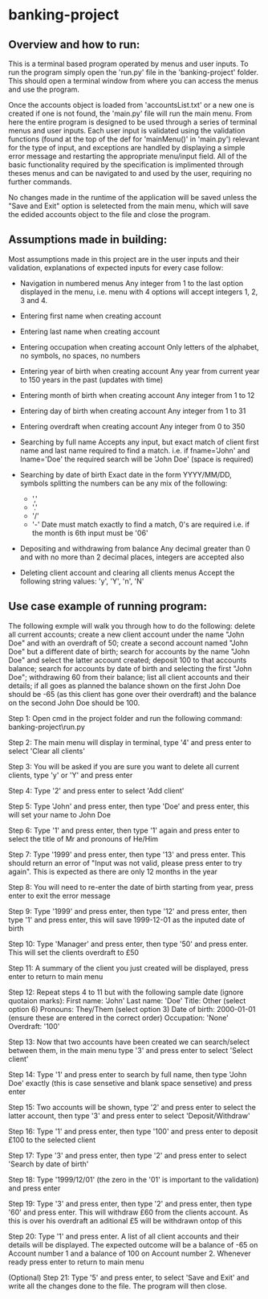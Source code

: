# banking-project

Overview and how to run:
------------------------
This is a terminal based program operated by menus and user inputs. To run the program simply open the 'run.py' file in the 'banking-project' folder. This should open a terminal window from where you can access the menus and use the program.

Once the accounts object is loaded from 'accountsList.txt' or a new one is created if one is not found, the 'main.py' file will run the main menu. From here the entire program is designed to be used through a series of terminal menus and user inputs. Each user input is validated using the validation functions (found at the top of the def for 'mainMenu()' in 'main.py') relevant for the type of input, and exceptions are handled by displaying a simple error message and restarting the appropriate menu/input field. All of the basic functionality required by the specification is implimented through theses menus and can be navigated to and used by the user, requiring no further commands. 

No changes made in the runtime of the application will be saved unless the "Save and Exit" option is seletected from the main menu, which will save the edided accounts object to the file and close the program.


Assumptions made in building:
-----------------------------
Most assumptions made in this project are in the user inputs and their validation, explanations of expected inputs for every case follow:

- Navigation in numbered menus
    Any integer from 1 to the last option displayed in the menu, i.e. menu with 4 options will accept integers 1, 2, 3 and 4.

- Entering first name when creating account
- Entering last name when creating account
- Entering occupation when creating account
    Only letters of the alphabet, no symbols, no spaces, no numbers

- Entering year of birth when creating account
    Any year from current year to 150 years in the past (updates with time)

- Entering month of birth when creating account
    Any integer from 1 to 12

- Entering day of birth when creating account
    Any integer from 1 to 31

- Entering overdraft when creating account
    Any integer from 0 to 350

- Searching by full name
    Accepts any input, but exact match of client first name and last name required to find a match. i.e. if fname='John' and lname='Doe' the required search will be 'John Doe' (space is required)

- Searching by date of birth
    Exact date in the form YYYY/MM/DD, symbols splitting the numbers can be any mix of the following:
    - ','
    - '.'
    - '/'
    - '-'
    Date must match exactly to find a match, 0's are required i.e. if the month is 6th input must be '06'

- Depositing and withdrawing from balance
    Any decimal greater than 0 and with no more than 2 decimal places, integers are accepted also

- Deleting client account and clearing all clients menus
    Accept the following string values: 'y', 'Y', 'n', 'N'


Use case example of running program:
------------------------------------
The following exmple will walk you through how to do the following: delete all current accounts; create a new client account under the name "John Doe" and with an overdraft of 50; create a second account named "John Doe" but a different date of birth; search for accounts by the name "John Doe" and select the latter account created; deposit 100 to that accounts balance; search for accounts by date of birth and selecting the first "John Doe"; withdrawing 60 from their balance; list all client accounts and their details; if all goes as planned the balance shown on the first John Doe should be -65 (as this client has gone over their overdraft) and the balance on the second John Doe should be 100.

Step 1: Open cmd in the project folder and run the following command: banking-project\run.py

Step 2: The main menu will display in terminal, type '4' and press enter to select 'Clear all clients'

Step 3: You will be asked if you are sure you want to delete all current clients, type 'y' or 'Y' and press enter

Step 4: Type '2' and press enter to select 'Add client'

Step 5: Type 'John' and press enter, then type 'Doe' and press enter, this will set your name to John Doe

Step 6: Type '1' and press enter, then type '1' again and press enter to select the title of Mr and pronouns of He/Him

Step 7: Type '1999' and press enter, then type '13' and press enter. This should return an error of "Input was not valid, please press enter to try again". This is expected as there are only 12 months in the year

Step 8: You will need to re-enter the date of birth starting from year, press enter to exit the error message

Step 9: Type '1999' and press enter, then type '12' and press enter, then type '1' and press enter, this will save 1999-12-01 as the inputed date of birth

Step 10: Type 'Manager' and press enter, then type '50' and press enter. This will set the clients overdraft to £50

Step 11: A summary of the client you just created will be displayed, press enter to return to main menu

Step 12: Repeat steps 4 to 11 but with the following sample date (ignore quotaion marks):
    First name: 'John'
    Last name: 'Doe'
    Title: Other (select option 6)
    Pronouns: They/Them (select option 3)
    Date of birth: 2000-01-01 (ensure these are entered in the correct order)
    Occupation: 'None'
    Overdraft: '100'

Step 13: Now that two accounts have been created we can search/select between them, in the main menu type '3' and press enter to select 'Select client'

Step 14: Type '1' and press enter to search by full name, then type 'John Doe' exactly (this is case sensetive and blank space sensetive) and press enter

Step 15: Two accounts will be shown, type '2' and press enter to select the latter account, then type '3' and press enter to select 'Deposit/Withdraw'

Step 16: Type '1' and press enter, then type '100' and press enter to deposit £100 to the selected client

Step 17: Type '3' and press enter, then type '2' and press enter to select 'Search by date of birth'

Step 18: Type '1999/12/01' (the zero in the '01' is important to the validation) and press enter

Step 19: Type '3' and press enter, then type '2' and press enter, then type '60' and press enter. This will withdraw £60 from the clients account. As this is over his overdraft an aditional £5 will be withdrawn ontop of this

Step 20: Type '1' and press enter. A list of all client accounts and their details will be displayed. The expected outcome will be a balance of -65 on Account number 1 and a balance of 100 on Account number 2. Whenever ready press enter to return to main menu

(Optional) Step 21: Type '5' and press enter, to select 'Save and Exit' and write all the changes done to the file. The program will then close.